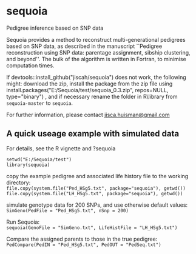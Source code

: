 # sequoia
Pedigree inference based on SNP data

Sequoia provides a method to reconstruct multi-generational pedigrees based on SNP data, as described in the manuscript ``Pedigree reconstruction using SNP data: parentage assignment, sibship clustering, and beyond''. The bulk of the algorithm is written in Fortran, to minimise computation times.

If devtools::install_github("jiscah/sequoia") does not work, the following might: download the zip, install the package from the zip file using 
install.packages("E:/Sequoia/test/sequoia_0.3.zip", repos=NULL, type="binary")
, and if necessary rename the folder in R\library from `sequoia-master` to `sequoia`.

For further information, please contact  jisca.huisman@gmail.com


## A quick useage example with simulated data  
For details, see the R vignette and ?sequoia

`setwd("E:/Sequoia/test")`  
`library(sequoia)`  

copy the example pedigree and associated life history file to the working directory:  
`file.copy(system.file("Ped_HSg5.txt", package="sequoia"), getwd())`  
`file.copy(system.file("LH_HSg5.txt", package="sequoia"), getwd())`  

simulate genotype data for 200 SNPs, and use otherwise default values:  
`SimGeno(PedFile = "Ped_HSg5.txt", nSnp = 200)`

Run Sequoia:  
`sequoia(GenoFile = "SimGeno.txt", LifeHistFile = "LH_HSg5.txt")`

Compare the assigned parents to those in the true pedigree:  
`PedCompare(PedIN = "Ped_HSg5.txt", PedOUT = "PedSeq.txt")`
